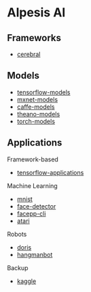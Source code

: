 Alpesis AI
==============================================================================

Frameworks
------------------------------------------------------------------------------

- [cerebral](https://github.com/alpesis-ai/cerebral)


Models
------------------------------------------------------------------------------

- [tensorflow-models](https://github.com/alpesis-ai/tensorflow-models)
- [mxnet-models](https://github.com/alpesis-ai/mxnet-models)
- [caffe-models](https://github.com/alpesis-ai/caffe-models)
- [theano-models](https://github.com/alpesis-ai/theano-models)
- [torch-models](https://github.com/alpesis-ai/torch-models)


Applications
------------------------------------------------------------------------------

Framework-based

- [tensorflow-applications](https://github.com/alpesis-ai/tensorflow-applications)

Machine Learning

- [mnist](https://github.com/alpesis-ai/mnist)
- [face-detector](https://github.com/alpesis-ai/face-detector)
- [facepp-cli](https://github.com/alpesis-ai/facepp-cli)
- [atari](https://github.com/alpesis-ai/atari)

Robots

- [doris](https://github.com/alpesis-ai/doris)
- [hangmanbot](https://github.com/alpesis-ai/hangmanbot)

Backup

- [kaggle](https://github.com/alpesis-ai/kaggle)
